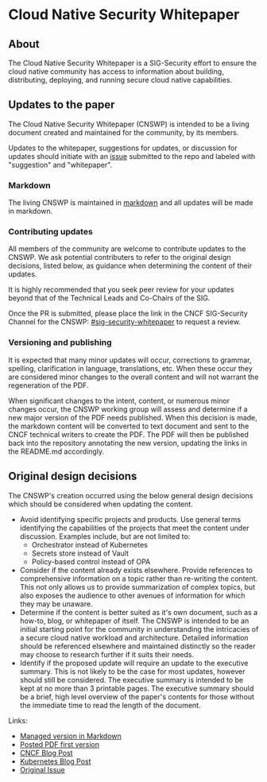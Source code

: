 # Cloud Native Security Whitepaper

## About 

The Cloud Native Security Whitepaper is a SIG-Security effort to ensure
the cloud native community has access to information about building,
distributing, deploying, and running secure cloud native capabilities.

## Updates to the paper 

The Cloud Native Security Whitepaper (CNSWP) is intended to be a living 
document created and maintained for the community, by its members.  

Updates to the whitepaper, suggestions for updates, or discussion for updates
should initiate with an [issue](/issues) submitted to the repo and labeled with
"suggestion" and "whitepaper".

### Markdown 

The living CNSWP is maintained in [markdown](https://github.com/cncf/sig-security/blob/master/security-whitepaper/cloud-native-security-whitepaper.md) and all 
updates will be made in markdown.  

### Contributing updates 

All members of the community are welcome to contribute updates to the CNSWP.
We ask potential contributers to refer to the original design decisions, 
listed below, as guidance when determining the content of their updates.

It is highly recommended that you seek peer review for your updates beyond that
of the Technical Leads and Co-Chairs of the SIG.

Once the PR is submitted, please place the link in the CNCF SIG-Security Channel
for the CNSWP: [#sig-security-whitepaper](https://app.slack.com/client/T08PSQ7BQ/C017K5AN70T) to request a review.

### Versioning and publishing 

It is expected that many minor updates will occur, corrections to grammar, 
spelling, clarification in language, translations, etc.  When these occur 
they are considered minor changes to the overall content and will not warrant
 the regeneration of the PDF.

When significant changes to the intent, content, or numerous minor changes
occur, the CNSWP working group will assess and determine if a new major version
of the PDF needs published.  When this decision is made, the markdown content
will be converted to text document and sent to the CNCF technical writers to
create the PDF.  The PDF will then be published back into the repository
annotating the new version, updating the links in the README.md accordingly.

## Original design decisions 
The CNSWP's creation occurred using the below general design decisions which 
should be considered when updating the content.  
* Avoid identifying specific projects and products.  Use general terms
  identifying the capabilities of the projects that meet the content under
discussion.  Examples include, but are not limited to:
  * Orchestrator instead of Kubernetes
  * Secrets store instead of Vault
  * Policy-based control instead of OPA
* Consider if the content already exists elsewhere.  Provide references to
  comprehensive information on a topic rather than re-writing the content.  This
not only allows us to provide summarization of complex topics, but also exposes
the audience to other avenues of information for which they may be unaware.
* Determine if the content is better suited as it's own document, such as a
  how-to, blog, or whitepaper of itself.  The CNSWP is intended to be an initial
starting point for the community in understanding the intricacies of a secure
cloud native workload and architecture.  Detailed information should be
referenced elsewhere and maintained distinctly so the reader may choose to
research further if it suits their needs.
* Identify if the proposed update will require an update to the executive
  summary.  This is not likely to be the case for most updates, however should
still be considered.  The executive summary is intended to be kept at no more
than 3 printable pages.  The executive summary should be a brief, high level
overview of the paper's contents for those without the immediate time to read
the length of the document.

Links:
* [Managed version in  Markdown](https://github.com/cncf/sig-security/blob/master/security-whitepaper/cloud-native-security-whitepaper.md)
* [Posted PDF first  version](https://github.com/cncf/sig-security/blob/master/security-whitepaper/CNCF_cloud-native-security-whitepaper-Nov2020.pdf)
* [CNCF Blog  Post](https://www.cncf.io/blog/2020/11/18/announcing-the-cloud-native-security-white-paper/)
* [Kubernetes Blog  Post](https://kubernetes.io/blog/2020/11/18/cloud-native-security-for-your-clusters/)
* [Original Issue](https://github.com/cncf/sig-security/issues/138)
